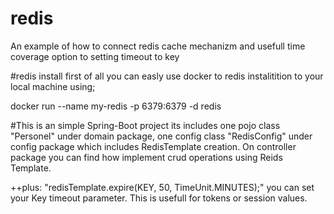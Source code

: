 # redis
An example of how to connect redis cache mechanizm and usefull time coverage option to setting timeout to key 


#redis install
first of all you can easly use docker to redis instalitition to your local machine using;

docker run --name my-redis -p 6379:6379 -d redis  

#This is an simple Spring-Boot project its includes one pojo class "Personel" under domain package, one config class "RedisConfig" under config package which includes RedisTemplate creation. On controller package you can find how implement crud operations using Reids Template. 

++plus: "redisTemplate.expire(KEY, 50, TimeUnit.MINUTES);" you can set your Key timeout parameter. This is usefull for tokens or session values. 
